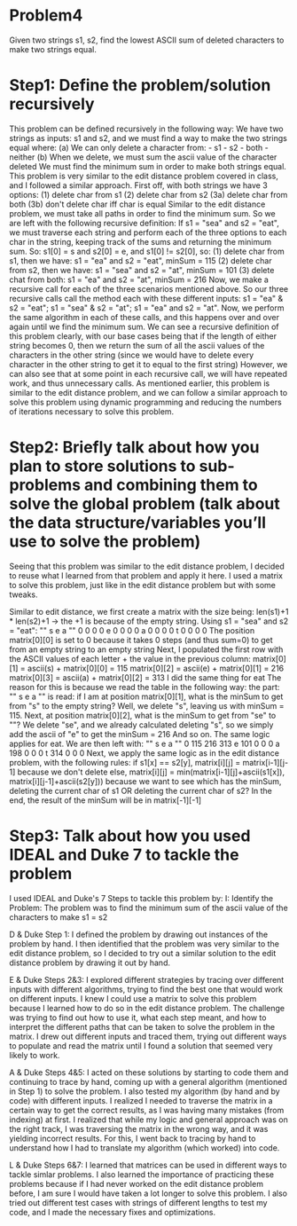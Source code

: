 # Problem4

Given two strings s1, s2, find the lowest ASCII sum of deleted characters to make two strings equal.

# Step1: Define the problem/solution recursively

This problem can be defined recursively in the following way:
We have two strings as inputs: s1 and s2, and we must find a way to make the two strings equal where:
(a) We can only delete a character from:
    - s1
    - s2
    - both
    - neither
(b) When we delete, we must sum the ascii value of the character deleted
We must find the minimum sum in order to make both strings equal. 
This problem is very similar to the edit distance problem covered in class, and I followed a similar approach.
First off, with both strings we have 3 options:
    (1) delete char from s1
    (2) delete char from s2
    (3a) delete char from both
    (3b) don't delete char iff char is equal
Similar to the edit distance problem, we must take all paths in order to find the minimum sum. So we are left with the following recursive definition:
If s1 = "sea" and s2 = "eat", we must traverse each string and perform each of the three options to each char in the string, keeping track of the sums and returning the minimum sum. So:
s1[0] = s and s2[0] = e, and s1[0] != s2[0], so:
(1) delete char from s1, then we have: s1 = "ea" and s2 = "eat", minSum = 115
(2) delete char from s2, then we have: s1 = "sea" and s2 = "at", minSum = 101
(3) delete chat from both: s1 = "ea" and s2 = "at", minSum = 216
Now, we make a recursive call for each of the three scenarios mentioned above. So our three recursive calls call the method each with these different inputs: s1 = "ea" & s2 = "eat"; s1 = "sea" & s2 = "at"; s1 = "ea" and s2 = "at". Now, we perform the same algorithm in each of these calls, and this happens over and over again until we find the minimum sum. 
We can see a recursive definition of this problem clearly, with our base cases being that if the length of either string becomes 0, then we return the sum of all the ascii values of the characters in the other string (since we would have to delete every character in the other string to get it to equal to the first string)
However, we can also see that at some point in each recursive call, we will have repeated work, and thus unnecessary calls. As mentioned earlier, this problem is similar to the edit distance problem, and we can follow a similar approach to solve this problem using dynamic programming and reducing the numbers of iterations necessary to solve this problem. 

# Step2: Briefly talk about how you plan to store solutions to sub-problems and combining them to solve the global problem (talk about the data structure/variables you’ll use to solve the problem)

Seeing that this problem was similar to the edit distance problem, I decided to reuse what I learned from that problem and apply it here. I used a matrix to solve this problem, just like in the edit distance problem but with some tweaks. 

Similar to edit distance, we first create a matrix with the size being: len(s1)+1 * len(s2)+1 -> the +1 is because of the empty string. Using s1 = "sea" and s2 = "eat":
  "" s e a
"" 0 0 0 0
e  0 0 0 0
a  0 0 0 0
t  0 0 0 0
The position matrix[0][0] is set to 0 because it takes 0 steps (and thus sum=0) to get from an empty string to an empty string
Next, I populated the first row with the ASCII values of each letter + the value in the previous column:
matrix[0][1] = ascii(s) + matrix[0][0] = 115
matrix[0][2] = ascii(e) + matrix[0][1] = 216
matrix[0][3] = ascii(a) + matrix[0][2] = 313
I did the same thing for eat
The reason for this is because we read the table in the following way: the part:
   "" s e a
"" 
is read: if I am at position matrix[0][1], what is the minSum to get from "s" to the empty string? Well, we delete "s", leaving us with minSum = 115. Next, at position matrix[0][2], what is the minSum to get from "se" to ""? We delete "se", and we already calculated deleting "s", so we simply add the ascii of "e" to get the minSum = 216
And so on. The same logic applies for eat. We are then left with:
  ""   s   e   a
"" 0  115 216 313
e  101 0   0   0
a  198 0   0   0
t  314 0   0   0
Next, we apply the same logic as in the edit distance problem, with the following rules:
if s1[x] == s2[y], matrix[i][j] = matrix[i-1][j-1] because we don't delete
else, matrix[i][j] = min(matrix[i-1][j]+ascii(s1[x]), matrix[i][j-1]+ascii(s2[y])) because we want to see which has the minSum, deleting the current char of s1 OR deleting the current char of s2?
In the end, the result of the minSum will be in matrix[-1][-1]

# Step3: Talk about how you used IDEAL and Duke 7 to tackle the problem

I used IDEAL and Duke's 7 Steps to tackle this problem by:
I: Identify the Problem: The problem was to find the minimum sum of the ascii value of the characters to make s1 = s2

D & Duke Step 1: I defined the problem by drawing out instances of the problem by hand. I then identified that the problem was very similar to the edit distance problem, so I decided to try out a similar solution to the edit distance problem by drawing it out by hand. 

E & Duke Steps 2&3: I explored different strategies by tracing over different inputs with different algorithms, trying to find the best one that would work on different inputs. I knew I could use a matrix to solve this problem because I learned how to do so in the edit distance problem. The challenge was trying to find out how to use it, what each step meant, and how to interpret the different paths that can be taken to solve the problem in the matrix. I drew out different inputs and traced them, trying out different ways to populate and read the matrix until I found a solution that seemed very likely to work. 

A & Duke Steps 4&5: I acted on these solutions by starting to code them and continuing to trace by hand, coming up with a general algorithm (mentioned in Step 1) to solve the problem. I also tested my algorithm (by hand and by code) with different inputs. I realized I needed to traverse the matrix in a certain way to get the correct results, as I was having many mistakes (from indexing) at first. I realized that while my logic and general approach was on the right track, I was traversing the matrix in the wrong way, and it was yielding incorrect results. For this, I went back to tracing by hand to understand how I had to translate my algorithm (which worked) into code. 

L & Duke Steps 6&7: I learned that matrices can be used in different ways to tackle simlar problems. I also learned the importance of practicing these problems because if I had never worked on the edit distance problem before, I am sure I would have taken a lot longer to solve this problem. I also tried out different test cases with strings of different lengths to test my code, and I made the necessary fixes and optimizations. 
